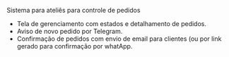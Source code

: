 Sistema para ateliês para controle de pedidos

- Tela de gerenciamento com estados e detalhamento de pedidos.
- Aviso de novo pedido por Telegram.
- Confirmação de pedidos com envio de email para clientes (ou por link gerado para confirmação por whatApp.
